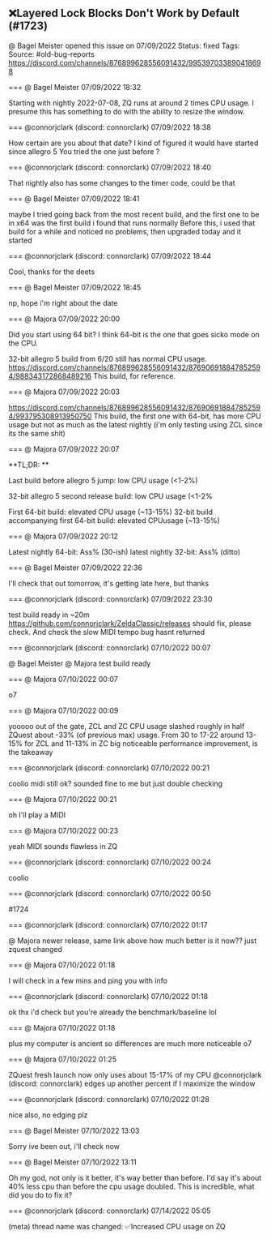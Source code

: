 ## ❌Layered Lock Blocks Don't Work by Default (#1723)
@ Bagel Meister opened this issue on 07/09/2022
Status: fixed
Tags: 
Source: #old-bug-reports https://discord.com/channels/876899628556091432/995397033890418698


=== @ Bagel Meister 07/09/2022 18:32

Starting with nightly 2022-07-08, ZQ runs at around 2 times CPU usage. I presume this has something to do with the ability to resize the window.

=== @connorjclark (discord: connorclark) 07/09/2022 18:38

How certain are you about that date? I kind of figured it would have started since allegro 5
You tried the one just before ?

=== @connorjclark (discord: connorclark) 07/09/2022 18:40

That nightly also has some changes to the timer code, could be that

=== @ Bagel Meister 07/09/2022 18:41

maybe
I tried going back from the most recent build, and the first one to be in x64 was the first build i found that runs normally
Before this, i used that build for a while and noticed no problems, then upgraded today and it started

=== @connorjclark (discord: connorclark) 07/09/2022 18:44

Cool, thanks for the deets

=== @ Bagel Meister 07/09/2022 18:45

np, hope i'm right about the date

=== @ Majora 07/09/2022 20:00

Did you start using 64 bit? I think 64-bit is the one that goes sicko mode on the CPU. 

32-bit allegro 5 build from 6/20 still has normal CPU usage.
https://discord.com/channels/876899628556091432/876906918847852594/988343172868489216 This build, for reference.

=== @ Majora 07/09/2022 20:03

https://discord.com/channels/876899628556091432/876906918847852594/993795308913950750  This build, the first one with 64-bit, has more CPU usage but not as much as the latest nightly
(i'm only testing using ZCL since its the same shit)

=== @ Majora 07/09/2022 20:07

**TL;DR: **

Last build before allegro 5 jump: low CPU usage (<1-2%) 

32-bit allegro 5 second release build: low CPU usage (<1-2%

First 64-bit build: elevated CPU usage (~13-15%)
32-bit build accompanying first 64-bit build: elevated CPUusage (~13-15%)

=== @ Majora 07/09/2022 20:12

Latest nightly 64-bit: Ass% (30-ish)
latest nightly 32-bit: Ass% (ditto)

=== @ Bagel Meister 07/09/2022 22:36

I'll check that out tomorrow, it's getting late here, but thanks

=== @connorjclark (discord: connorclark) 07/09/2022 23:30

test build ready in ~20m https://github.com/connorjclark/ZeldaClassic/releases
should fix, please check. And check the slow MIDI tempo bug hasnt returned

=== @connorjclark (discord: connorclark) 07/10/2022 00:07

@ Bagel Meister @ Majora test build ready

=== @ Majora 07/10/2022 00:07

o7

=== @ Majora 07/10/2022 00:09

yooooo
out of the gate, ZCL and ZC CPU usage slashed roughly in half
ZQuest about -33% (of previous max) usage. From 30 to 17-22
around 13-15% for ZCL and 11-13% in ZC
big noticeable performance improvement, is the takeaway

=== @connorjclark (discord: connorclark) 07/10/2022 00:21

coolio
midi still ok?
sounded fine to me
but just double checking

=== @ Majora 07/10/2022 00:21

oh I'll play a MIDI

=== @ Majora 07/10/2022 00:23

yeah MIDI sounds flawless in ZQ

=== @connorjclark (discord: connorclark) 07/10/2022 00:24

coolio

=== @connorjclark (discord: connorclark) 07/10/2022 00:50

#1724

=== @connorjclark (discord: connorclark) 07/10/2022 01:17

@ Majora newer release, same link above
how much better is it now??
just zquest changed

=== @ Majora 07/10/2022 01:18

I will check in a few mins and ping you with info

=== @connorjclark (discord: connorclark) 07/10/2022 01:18

ok thx
i'd check but you're already the benchmark/baseline lol

=== @ Majora 07/10/2022 01:18

plus my computer is ancient so differences are much more noticeable o7

=== @ Majora 07/10/2022 01:25

ZQuest fresh launch now only uses about 15-17% of my CPU @connorjclark (discord: connorclark)
edges up another percent if I maximize the window

=== @connorjclark (discord: connorclark) 07/10/2022 01:28

nice
also, no edging plz

=== @ Bagel Meister 07/10/2022 13:03

Sorry ive been out, i'll check now

=== @ Bagel Meister 07/10/2022 13:11

Oh my god, not only is it better, it's way better than before. I'd say it's about 40% less cpu than before the cpu usage doubled.
This is incredible, what did you do to fix it?

=== @connorjclark (discord: connorclark) 07/14/2022 05:05

(meta) thread name was changed: ✅Increased CPU usage on ZQ
